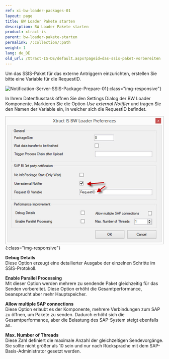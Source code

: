 ```yaml
---
ref: xi-bw-loader-packages-01
layout: page
title: BW Loader Pakete starten
description: BW Loader Pakete starten
product: xtract-is
parent: bw-loader-pakete-starten
permalink: /:collection/:path
weight: 1
lang: de_DE
old_url: /Xtract-IS-DE/default.aspx?pageid=das-ssis-paket-vorbereiten
---
```


Um das SSIS-Paket für das externe Antriggern einzurichten, erstellen Sie bitte eine Variable für die RequestID.

![Notification-Server-SSIS-Package-Prepare-01](/img/content/Notification-Server-SSIS-Package-Prepare-01.png){:class="img-responsive"}

In Ihrem Datenflusstask öffnen Sie den Settings Dialog der BW Loader Komponente. Markieren Sie die Option *Use external Notifier* und tragen Sie den Namen der Variable ein, in welcher sich die RequestID befindet.

![XIS_BWL_Settings2](/img/content/XIS_BWL_Settings2.png){:class="img-responsive"}

**Debug Details**<br>
Diese Option erzeugt eine detailierter Ausgabe der einzelnen Schritte im SSIS-Protokoll.

**Enable Parallel Processing**<br>
Mit dieser Option werden mehrere zu sendende Paket gleichzeitig für das Senden vorbereitet. Diese Option erhöht die Gesamtperformance, beansprucht aber mehr Hauptspeicher.

**Allow multiple SAP connections**<br>
Diese Option erlaubt es der Komponente, mehrere Verbindungen zum SAP zu öffnen, um Pakete zu senden. Dadurch erhöht sich die Gesamtperformance, aber die Belastung des SAP-System steigt ebenfalls an.

**Max. Number of Threads**<br>
Diese Zahl definiert die maximale Anzahl der gleichzeitigen Sendevorgänge. Sie sollte nicht größer als 10 sein und nur nach Rücksprache mit dem SAP-Basis-Administrator gesetzt werden.

